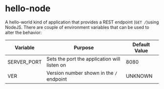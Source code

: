 # hello-node

A hello-world kind of application that provides a REST endpoint (`GET /`)using NodeJS. There are couple of environment variables that can be used to alter the behavior:

| Variable | Purpose | Default Value |
| -------- | ------- | ------------- |
| SERVER_PORT | Sets the port the application will listen on | 8080 |
| VER | Version number shown in the `/` endpoint | UNKNOWN |